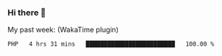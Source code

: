 ### Hi there 👋

My past week: (WakaTime plugin)
<!--START_SECTION:waka-->
```text
PHP   4 hrs 31 mins   █████████████████████████   100.00 % 
```
<!--END_SECTION:waka-->
